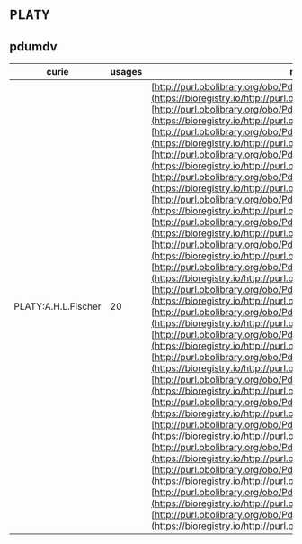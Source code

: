 # `PLATY`
## pdumdv
| curie               |   usages | nodes                                                                                                                                                                                                                                                                                                                                                                                                                                                                                                                                                                                                                                                                                                                                                                                                                                                                                                                                                                                                                                                                                                                                                                                                                                                                                                                                                                                                                                                                                                                                                                                                                                                                                                                                                                                                                                                                                                                                                                                                                                                                                                                                                                                                                                                                                                                                                                                                                                                                      |
|---------------------|----------|----------------------------------------------------------------------------------------------------------------------------------------------------------------------------------------------------------------------------------------------------------------------------------------------------------------------------------------------------------------------------------------------------------------------------------------------------------------------------------------------------------------------------------------------------------------------------------------------------------------------------------------------------------------------------------------------------------------------------------------------------------------------------------------------------------------------------------------------------------------------------------------------------------------------------------------------------------------------------------------------------------------------------------------------------------------------------------------------------------------------------------------------------------------------------------------------------------------------------------------------------------------------------------------------------------------------------------------------------------------------------------------------------------------------------------------------------------------------------------------------------------------------------------------------------------------------------------------------------------------------------------------------------------------------------------------------------------------------------------------------------------------------------------------------------------------------------------------------------------------------------------------------------------------------------------------------------------------------------------------------------------------------------------------------------------------------------------------------------------------------------------------------------------------------------------------------------------------------------------------------------------------------------------------------------------------------------------------------------------------------------------------------------------------------------------------------------------------------------|
| PLATY:A.H.L.Fischer |       20 | [http://purl.obolibrary.org/obo/PdumDv:0000100](https://bioregistry.io/http://purl.obolibrary.org/obo/PdumDv:0000100), [http://purl.obolibrary.org/obo/PdumDv:0000200](https://bioregistry.io/http://purl.obolibrary.org/obo/PdumDv:0000200), [http://purl.obolibrary.org/obo/PdumDv:0000300](https://bioregistry.io/http://purl.obolibrary.org/obo/PdumDv:0000300), [http://purl.obolibrary.org/obo/PdumDv:0000400](https://bioregistry.io/http://purl.obolibrary.org/obo/PdumDv:0000400), [http://purl.obolibrary.org/obo/PdumDv:0000500](https://bioregistry.io/http://purl.obolibrary.org/obo/PdumDv:0000500), [http://purl.obolibrary.org/obo/PdumDv:0000600](https://bioregistry.io/http://purl.obolibrary.org/obo/PdumDv:0000600), [http://purl.obolibrary.org/obo/PdumDv:0000700](https://bioregistry.io/http://purl.obolibrary.org/obo/PdumDv:0000700), [http://purl.obolibrary.org/obo/PdumDv:0000800](https://bioregistry.io/http://purl.obolibrary.org/obo/PdumDv:0000800), [http://purl.obolibrary.org/obo/PdumDv:0000900](https://bioregistry.io/http://purl.obolibrary.org/obo/PdumDv:0000900), [http://purl.obolibrary.org/obo/PdumDv:0001000](https://bioregistry.io/http://purl.obolibrary.org/obo/PdumDv:0001000), [http://purl.obolibrary.org/obo/PdumDv:0001100](https://bioregistry.io/http://purl.obolibrary.org/obo/PdumDv:0001100), [http://purl.obolibrary.org/obo/PdumDv:0001200](https://bioregistry.io/http://purl.obolibrary.org/obo/PdumDv:0001200), [http://purl.obolibrary.org/obo/PdumDv:0001300](https://bioregistry.io/http://purl.obolibrary.org/obo/PdumDv:0001300), [http://purl.obolibrary.org/obo/PdumDv:0001410](https://bioregistry.io/http://purl.obolibrary.org/obo/PdumDv:0001410), [http://purl.obolibrary.org/obo/PdumDv:0001510](https://bioregistry.io/http://purl.obolibrary.org/obo/PdumDv:0001510), [http://purl.obolibrary.org/obo/PdumDv:0001520](https://bioregistry.io/http://purl.obolibrary.org/obo/PdumDv:0001520), [http://purl.obolibrary.org/obo/PdumDv:0001530](https://bioregistry.io/http://purl.obolibrary.org/obo/PdumDv:0001530), [http://purl.obolibrary.org/obo/PdumDv:0001540](https://bioregistry.io/http://purl.obolibrary.org/obo/PdumDv:0001540), [http://purl.obolibrary.org/obo/PdumDv:0001550](https://bioregistry.io/http://purl.obolibrary.org/obo/PdumDv:0001550), [http://purl.obolibrary.org/obo/PdumDv:0001600](https://bioregistry.io/http://purl.obolibrary.org/obo/PdumDv:0001600) |
